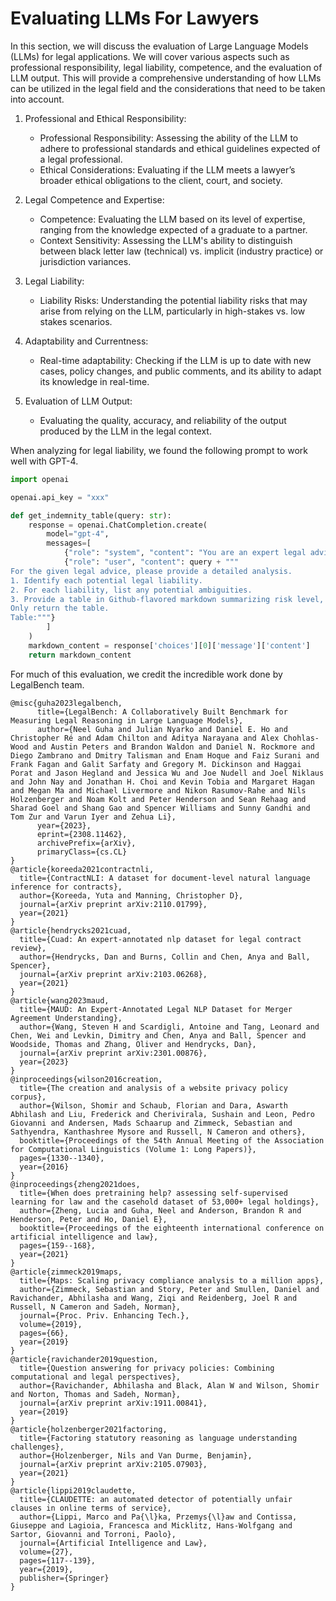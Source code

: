 # Evaluating LLMs For Lawyers

In this section, we will discuss the evaluation of Large Language Models (LLMs) for legal applications. We will cover various aspects such as professional responsibility, legal liability, competence, and the evaluation of LLM output. This will provide a comprehensive understanding of how LLMs can be utilized in the legal field and the considerations that need to be taken into account.


1. Professional and Ethical Responsibility:
   - Professional Responsibility: Assessing the ability of the LLM to adhere to professional standards and ethical guidelines expected of a legal professional.
   - Ethical Considerations: Evaluating if the LLM meets a lawyer’s broader ethical obligations to the client, court, and society.

2. Legal Competence and Expertise:
   - Competence: Evaluating the LLM based on its level of expertise, ranging from the knowledge expected of a graduate to a partner.
   - Context Sensitivity: Assessing the LLM's ability to distinguish between black letter law (technical) vs. implicit (industry practice) or jurisdiction variances.

3. Legal Liability:
   - Liability Risks: Understanding the potential liability risks that may arise from relying on the LLM, particularly in high-stakes vs. low stakes scenarios.

4. Adaptability and Currentness:
   - Real-time adaptability: Checking if the LLM is up to date with new cases, policy changes, and public comments, and its ability to adapt its knowledge in real-time.

5. Evaluation of LLM Output:
   - Evaluating the quality, accuracy, and reliability of the output produced by the LLM in the legal context.

When analyzing for legal liability, we found the following prompt to work well with GPT-4. 

```python
import openai

openai.api_key = "xxx"

def get_indemnity_table(query: str):
    response = openai.ChatCompletion.create(
        model="gpt-4",
        messages=[
            {"role": "system", "content": "You are an expert legal advisor."},
            {"role": "user", "content": query + """
For the given legal advice, please provide a detailed analysis. 
1. Identify each potential legal liability.
2. For each liability, list any potential ambiguities.
3. Provide a table in Github-flavored markdown summarizing risk level, liability, its ambiguities, and detailed associated penalties including amount of dollar damage and potential jail time if applicable for the lawyer giving the advice if they get it wrong.
Only return the table.
Table:"""}
        ]
    )
    markdown_content = response['choices'][0]['message']['content']
    return markdown_content

```

For much of this evaluation, we credit the incredible work done by LegalBench team.

```
@misc{guha2023legalbench,
      title={LegalBench: A Collaboratively Built Benchmark for Measuring Legal Reasoning in Large Language Models}, 
      author={Neel Guha and Julian Nyarko and Daniel E. Ho and Christopher Ré and Adam Chilton and Aditya Narayana and Alex Chohlas-Wood and Austin Peters and Brandon Waldon and Daniel N. Rockmore and Diego Zambrano and Dmitry Talisman and Enam Hoque and Faiz Surani and Frank Fagan and Galit Sarfaty and Gregory M. Dickinson and Haggai Porat and Jason Hegland and Jessica Wu and Joe Nudell and Joel Niklaus and John Nay and Jonathan H. Choi and Kevin Tobia and Margaret Hagan and Megan Ma and Michael Livermore and Nikon Rasumov-Rahe and Nils Holzenberger and Noam Kolt and Peter Henderson and Sean Rehaag and Sharad Goel and Shang Gao and Spencer Williams and Sunny Gandhi and Tom Zur and Varun Iyer and Zehua Li},
      year={2023},
      eprint={2308.11462},
      archivePrefix={arXiv},
      primaryClass={cs.CL}
}
@article{koreeda2021contractnli,
  title={ContractNLI: A dataset for document-level natural language inference for contracts},
  author={Koreeda, Yuta and Manning, Christopher D},
  journal={arXiv preprint arXiv:2110.01799},
  year={2021}
}
@article{hendrycks2021cuad,
  title={Cuad: An expert-annotated nlp dataset for legal contract review},
  author={Hendrycks, Dan and Burns, Collin and Chen, Anya and Ball, Spencer},
  journal={arXiv preprint arXiv:2103.06268},
  year={2021}
}
@article{wang2023maud,
  title={MAUD: An Expert-Annotated Legal NLP Dataset for Merger Agreement Understanding},
  author={Wang, Steven H and Scardigli, Antoine and Tang, Leonard and Chen, Wei and Levkin, Dimitry and Chen, Anya and Ball, Spencer and Woodside, Thomas and Zhang, Oliver and Hendrycks, Dan},
  journal={arXiv preprint arXiv:2301.00876},
  year={2023}
}
@inproceedings{wilson2016creation,
  title={The creation and analysis of a website privacy policy corpus},
  author={Wilson, Shomir and Schaub, Florian and Dara, Aswarth Abhilash and Liu, Frederick and Cherivirala, Sushain and Leon, Pedro Giovanni and Andersen, Mads Schaarup and Zimmeck, Sebastian and Sathyendra, Kanthashree Mysore and Russell, N Cameron and others},
  booktitle={Proceedings of the 54th Annual Meeting of the Association for Computational Linguistics (Volume 1: Long Papers)},
  pages={1330--1340},
  year={2016}
}
@inproceedings{zheng2021does,
  title={When does pretraining help? assessing self-supervised learning for law and the casehold dataset of 53,000+ legal holdings},
  author={Zheng, Lucia and Guha, Neel and Anderson, Brandon R and Henderson, Peter and Ho, Daniel E},
  booktitle={Proceedings of the eighteenth international conference on artificial intelligence and law},
  pages={159--168},
  year={2021}
}
@article{zimmeck2019maps,
  title={Maps: Scaling privacy compliance analysis to a million apps},
  author={Zimmeck, Sebastian and Story, Peter and Smullen, Daniel and Ravichander, Abhilasha and Wang, Ziqi and Reidenberg, Joel R and Russell, N Cameron and Sadeh, Norman},
  journal={Proc. Priv. Enhancing Tech.},
  volume={2019},
  pages={66},
  year={2019}
}
@article{ravichander2019question,
  title={Question answering for privacy policies: Combining computational and legal perspectives},
  author={Ravichander, Abhilasha and Black, Alan W and Wilson, Shomir and Norton, Thomas and Sadeh, Norman},
  journal={arXiv preprint arXiv:1911.00841},
  year={2019}
}
@article{holzenberger2021factoring,
  title={Factoring statutory reasoning as language understanding challenges},
  author={Holzenberger, Nils and Van Durme, Benjamin},
  journal={arXiv preprint arXiv:2105.07903},
  year={2021}
}
@article{lippi2019claudette,
  title={CLAUDETTE: an automated detector of potentially unfair clauses in online terms of service},
  author={Lippi, Marco and Pa{\l}ka, Przemys{\l}aw and Contissa, Giuseppe and Lagioia, Francesca and Micklitz, Hans-Wolfgang and Sartor, Giovanni and Torroni, Paolo},
  journal={Artificial Intelligence and Law},
  volume={27},
  pages={117--139},
  year={2019},
  publisher={Springer}
}
```

